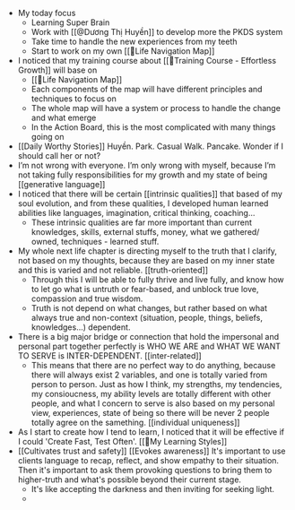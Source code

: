 - My today focus
    - Learning Super Brain
    - Work with [[@Dương Thị Huyền]] to develop more the PKDS system
    - Take time to handle the new experiences from my teeth
    - Start to work on my own [[🌱Life Navigation Map]]
- I noticed that my training course about [[🌱Training Course - Effortless Growth]] will base on
    - [[🌱Life Navigation Map]]
    - Each components of the map will have different principles and techniques to focus on
    - The whole map will have a system or process to handle the change and what emerge
    - In the Action Board, this is the most complicated with many things going on
- [[Daily Worthy Stories]] Huyền. Park. Casual Walk. Pancake. Wonder if I should call her or not?
- I’m not wrong with everyone. I’m only wrong with myself, because I’m not taking fully responsibilities for my growth and my state of being [[generative language]]
- I noticed that there will be certain [[intrinsic qualities]] that based of my soul evolution, and from these qualities, I developed human learned abilities like languages, imagination, critical thinking, coaching...
    - These intrinsic qualities are far more important than current knowledges, skills, external stuffs, money, what we gathered/ owned, techniques - learned stuff. 
- My whole next life chapter is directing myself to the truth that I clarify, not based on my thoughts, because they are based on my inner state and this is varied and not reliable. [[truth-oriented]]
    - Through this I will be able to fully thrive and live fully, and know how to let go what is untruth or fear-based, and unblock true love, compassion and true wisdom.
    - Truth is not depend on what changes, but rather based on what always true and non-context (situation, people, things, beliefs, knowledges...) dependent.
- There is a big major bridge or connection that hold the impersonal and personal part together perfectly is WHO WE ARE and WHAT WE WANT TO SERVE is INTER-DEPENDENT. [[inter-related]]
    - This means that there are no perfect way to do anything, because there will always exist 2 variables, and one is totally varied from person to person. Just as how I think, my strengths, my tendencies, my consioucness, my ability levels are totally different with other people, and what I concern to serve is also based on my personal view, experiences, state of being so there will be never 2 people totally agree on the samething. [[individual uniqueness]]
-  As I start to create how I tend to learn, I noticed that it will be effective if I could 'Create Fast, Test Often'. [[🌱My Learning Styles]]
- [[Cultivates trust and safety]] [[Evokes awareness]] It's important to use clients language to recap, reflect, and show empathy to their situation. Then it's important to ask them provoking questions to bring them to higher-truth and what's possible beyond their current stage.
    - It's like accepting the darkness and then inviting for seeking light.
    - 
